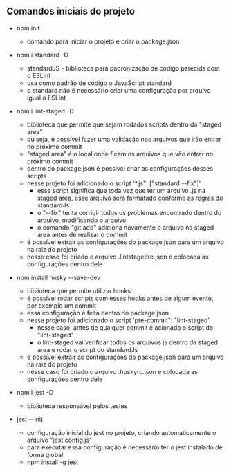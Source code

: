 ## Comandos iniciais do projeto

- npm init 
    - comando para iniciar o projeto e criar o package.json

- npm i standard -D 
    - standardJS - biblioteca para padronização de código parecida com o ESLint
    - usa como padrão de código o JavaScript standard
    - o standard não é necessário criar uma configuração por arquivo igual o ESLint

- npm i lint-staged -D
    - biblioteca que permite que sejam rodados scripts dentro da "staged area"
    - ou seja, é possível fazer uma validação nos arquivos que irão entrar no próximo commit
    - "staged area" é o local onde ficam os arquivos que vão entrar no próximo commit
    - dentro do package.json é possível criar as configurações desses scripts
    - nesse projeto foi adicionado o script '*.js": ["standard --fix"]'
        - esse script significa que toda vez que ter um arquivo .js na staged area, esse arquivo será formatado conforme as regras do standardJs
        - o "--fix" tenta corrigir todos os problemas encontrado dentro do arquivo, modificando o arquivo
        - o comando "git add" adiciona novamente o arquivo na staged area antes de realizar o commit
    - é possível extrair as configurações do package.json para um arquivo na raiz do projeto
    - nesse caso foi criado o arquivo .lintstagedrc.json e colocada as configurações dentro dele

- npm install husky --save-dev
    - biblioteca que permite utilizar hooks
    - é possível rodar scripts com esses hooks antes de algum evento, por exemplo um commit
    - essa configuração é feita dentro do package.json 
    - nesse projeto foi adicionado o script 'pre-commit": "lint-staged'
        - nesse caso, antes de qualquer commit é acionado o script do "lint-staged"
        - o lint-staged vai verificar todos os arquivos js dentro da staged area e rodar o script do standardJs
    - é possível extrair as configurações do package.json para um arquivo na raiz do projeto
    - nesse caso foi criado o arquivo .huskyrc.json e colocada as configurações dentro dele

- npm i jest -D
    - biblioteca responsável pelos testes
- jest --init
    - configuração inicial do jest no projeto, criando automaticamente o arquivo "jest.config.js"
    - para executar essa configuração é necessário ter o jest instalado de forma global
    - npm install -g jest
